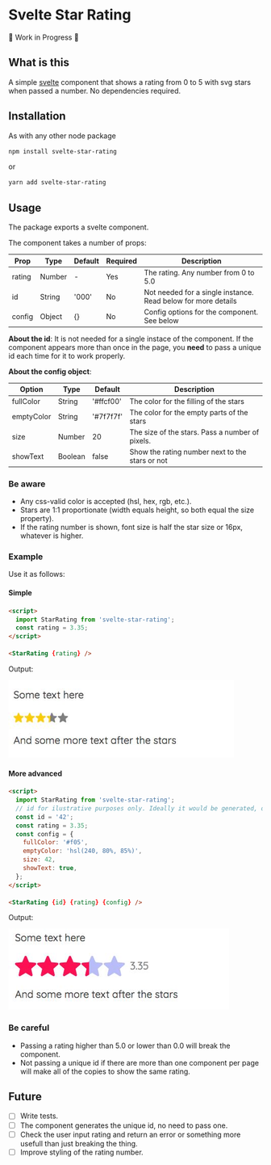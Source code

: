 # Svelte Star Rating

🚧 Work in Progress 🚧

## What is this

A simple [svelte](https://svelte.dev/) component that shows a rating from 0 to 5 with svg stars when passed a number. No dependencies required.

## Installation

As with any other node package

```bash
npm install svelte-star-rating
```

or

```bash
yarn add svelte-star-rating
```

## Usage

The package exports a svelte component.

The component takes a number of props:

| Prop   | Type   | Default | Required | Description                                                   |
| ------ | ------ | ------- | -------- | ------------------------------------------------------------- |
| rating | Number | -       | Yes      | The rating. Any number from 0 to 5.0                          |
| id     | String | '000'   | No       | Not needed for a single instance. Read below for more details |
| config | Object | {}      | No       | Config options for the component. See below                   |

**About the id**: It is not needed for a single instace of the component. If the component appears more than once in the page, you **need** to pass a unique id each time for it to work properly.

**About the config object**:

| Option     | Type    | Default   | Description                                     |
| ---------- | ------- | --------- | ----------------------------------------------- |
| fullColor  | String  | '#ffcf00' | The color for the filling of the stars          |
| emptyColor | String  | '#7f7f7f' | The color for the empty parts of the stars      |
| size       | Number  | 20        | The size of the stars. Pass a number of pixels. |
| showText   | Boolean | false     | Show the rating number next to the stars or not |

### Be aware

- Any css-valid color is accepted (hsl, hex, rgb, etc.).
- Stars are 1:1 proportionate (width equals height, so both equal the size property).
- If the rating number is shown, font size is half the star size or 16px, whatever is higher.

### Example

Use it as follows:

#### Simple

```html
<script>
  import StarRating from 'svelte-star-rating';
  const rating = 3.35;
</script>

<StarRating {rating} />
```

Output:

![Simple example of Svelte Star Rating](./docs/example-simple.jpg)

#### More advanced

```html
<script>
  import StarRating from 'svelte-star-rating';
  // id for ilustrative purposes only. Ideally it would be generated, or passed from the app data
  const id = '42';
  const rating = 3.35;
  const config = {
    fullColor: '#f05',
    emptyColor: 'hsl(240, 80%, 85%)',
    size: 42,
    showText: true,
  };
</script>

<StarRating {id} {rating} {config} />
```

Output:

![Advanced example of Svelte Star Rating](./docs/example-advanced.jpg)

### Be careful

- Passing a rating higher than 5.0 or lower than 0.0 will break the component.
- Not passing a unique id if there are more than one component per page will make all of the copies to show the same rating.

## Future

- [ ] Write tests.
- [ ] The component generates the unique id, no need to pass one.
- [ ] Check the user input rating and return an error or something more usefull than just breaking the thing.
- [ ] Improve styling of the rating number.
